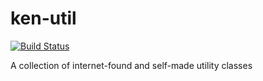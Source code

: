 # ken-util

[![Build Status](https://travis-ci.org/kenix/ken-util.svg?branch=master)](https://travis-ci.org/kenix/ken-util)

A collection of internet-found and self-made utility classes
